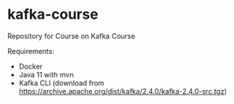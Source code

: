 # kafka-course
Repository for Course on Kafka Course

Requirements:

- Docker
- Java 11 with mvn
- Kafka CLI (download from https://archive.apache.org/dist/kafka/2.4.0/kafka-2.4.0-src.tgz)
